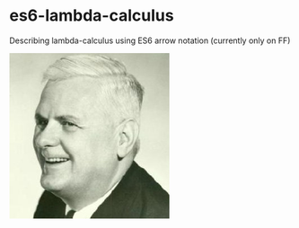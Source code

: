 # es6-lambda-calculus
Describing lambda-calculus using ES6 arrow notation (currently only on FF)

![alt image](/img/church.jpg)



